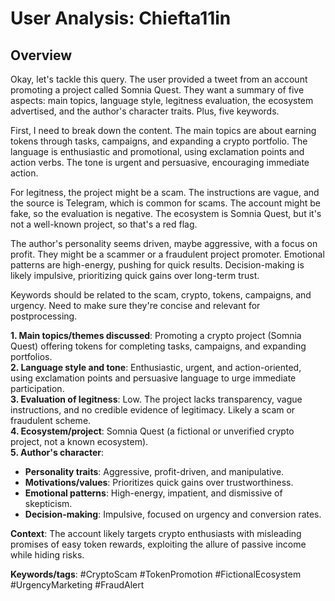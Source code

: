 # User Analysis: Chiefta11in

## Overview

<think>
Okay, let's tackle this query. The user provided a tweet from an account promoting a project called Somnia Quest. They want a summary of five aspects: main topics, language style, legitness evaluation, the ecosystem advertised, and the author's character traits. Plus, five keywords.

First, I need to break down the content. The main topics are about earning tokens through tasks, campaigns, and expanding a crypto portfolio. The language is enthusiastic and promotional, using exclamation points and action verbs. The tone is urgent and persuasive, encouraging immediate action.

For legitness, the project might be a scam. The instructions are vague, and the source is Telegram, which is common for scams. The account might be fake, so the evaluation is negative. The ecosystem is Somnia Quest, but it's not a well-known project, so that's a red flag.

The author's personality seems driven, maybe aggressive, with a focus on profit. They might be a scammer or a fraudulent project promoter. Emotional patterns are high-energy, pushing for quick results. Decision-making is likely impulsive, prioritizing quick gains over long-term trust.

Keywords should be related to the scam, crypto, tokens, campaigns, and urgency. Need to make sure they're concise and relevant for postprocessing.
</think>

**1. Main topics/themes discussed**: Promoting a crypto project (Somnia Quest) offering tokens for completing tasks, campaigns, and expanding portfolios.  
**2. Language style and tone**: Enthusiastic, urgent, and action-oriented, using exclamation points and persuasive language to urge immediate participation.  
**3. Evaluation of legitness**: Low. The project lacks transparency, vague instructions, and no credible evidence of legitimacy. Likely a scam or fraudulent scheme.  
**4. Ecosystem/project**: Somnia Quest (a fictional or unverified crypto project, not a known ecosystem).  
**5. Author's character**:  
- **Personality traits**: Aggressive, profit-driven, and manipulative.  
- **Motivations/values**: Prioritizes quick gains over trustworthiness.  
- **Emotional patterns**: High-energy, impatient, and dismissive of skepticism.  
- **Decision-making**: Impulsive, focused on urgency and conversion rates.  

**Context**: The account likely targets crypto enthusiasts with misleading promises of easy token rewards, exploiting the allure of passive income while hiding risks.  

**Keywords/tags**: #CryptoScam #TokenPromotion #FictionalEcosystem #UrgencyMarketing #FraudAlert